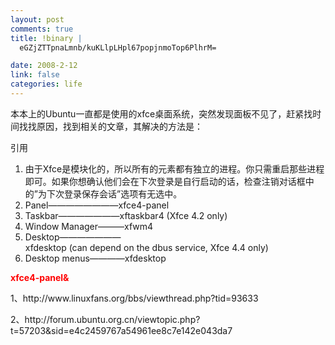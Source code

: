 ```yaml
--- 
layout: post
comments: true
title: !binary |
  eGZjZTTpnaLmnb/kuKLlpLHpl67popjnmoTop6PlhrM=

date: 2008-2-12
link: false
categories: life
---
```

<p>本本上的Ubuntu一直都是使用的xfce桌面系统，突然发现面板不见了，赶紧找时间找找原因，找到相关的文章，其解决的方法是：</p>
<p>
<div class="codeText">
<div class="codeHead">引用</div>
<ol start="1" class="dp-xml">
    <li class="alt"><span><span>由于Xfce是模块化的，所以所有的元素都有独立的进程。你只需重启那些进程即可。如果你想确认他们会在下次登录是自行启动的话，检查注销对话框中的&rdquo;为下次登录保存会话&rdquo;选项有无选中。&nbsp;&nbsp;</span></span></li>
    <li class=""><span>Panel&mdash;&mdash;&mdash;&mdash;&mdash;&mdash;&mdash;&mdash;xfce4-panel&nbsp;&nbsp;</span></li>
    <li class="alt"><span>Taskbar&mdash;&mdash;&mdash;&mdash;&mdash;&mdash;&mdash;xftaskbar4&nbsp;(Xfce&nbsp;4.2&nbsp;only)&nbsp;&nbsp;</span></li>
    <li class=""><span>Window&nbsp;Manager&mdash;&mdash;&mdash;xfwm4&nbsp;&nbsp;</span></li>
    <li class="alt"><span>Desktop&mdash;&mdash;&mdash;&mdash;&mdash;&mdash;&mdash;xfdesktop&nbsp;(can&nbsp;depend&nbsp;on&nbsp;the&nbsp;dbus&nbsp;service,&nbsp;Xfce&nbsp;4.4&nbsp;only)&nbsp;&nbsp;</span></li>
    <li class=""><span>Desktop&nbsp;menus&mdash;&mdash;&mdash;&mdash;xfdesktop&nbsp;&nbsp;</span></li>
</ol>
</div>
<font color="#ff0000"><strong>xfce4-panel&amp;</strong></font></p>
<p>1、http://www.linuxfans.org/bbs/viewthread.php?tid=93633</p>
<p>2、http://forum.ubuntu.org.cn/viewtopic.php?t=57203&amp;sid=e4c2459767a54961ee8c7e142e043da7</p>
